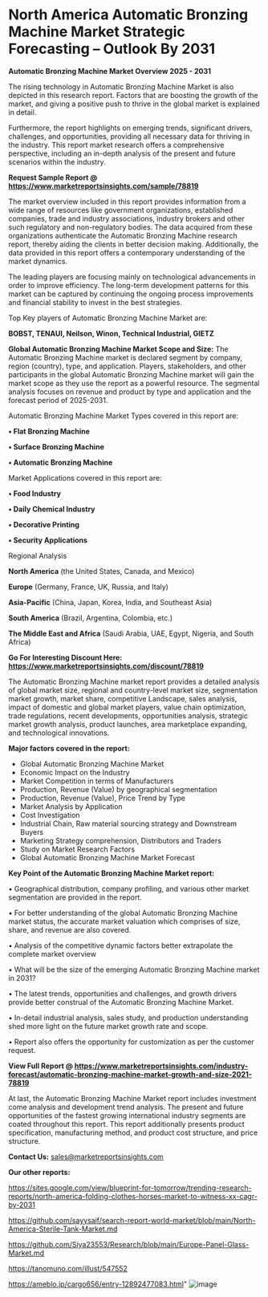 # North America Automatic Bronzing Machine Market Strategic Forecasting – Outlook By 2031

<Strong> Automatic Bronzing Machine Market Overview 2025 - 2031</strong>

The rising technology in Automatic Bronzing Machine Market is also depicted in this research report. Factors that are boosting the growth of the market, and giving a positive push to thrive in the global market is explained in detail.

Furthermore, the report highlights on emerging trends, significant drivers, challenges, and opportunities, providing all necessary data for thriving in the industry. This report market research offers a comprehensive perspective, including an in-depth analysis of the present and future scenarios within the industry.

<strong>Request Sample Report @ <a href=https://www.marketreportsinsights.com/sample/78819>https://www.marketreportsinsights.com/sample/78819</a></strong>

The market overview included in this report provides information from a wide range of resources like government organizations, established companies, trade and industry associations, industry brokers and other such regulatory and non-regulatory bodies. The data acquired from these organizations authenticate the Automatic Bronzing Machine research report, thereby aiding the clients in better decision making. Additionally, the data provided in this report offers a contemporary understanding of the market dynamics.

The leading players are focusing mainly on technological advancements in order to improve efficiency. The long-term development patterns for this market can be captured by continuing the ongoing process improvements and financial stability to invest in the best strategies.

Top Key players of Automatic Bronzing Machine Market are:

<strong>BOBST, TENAUI, Neilson, Winon, Technical Industrial, GIETZ</strong>

<strong><b>Global Automatic Bronzing Machine Market Scope and Size:</b></strong>
The Automatic Bronzing Machine market is declared segment by company, region (country), type, and application. Players, stakeholders, and other participants in the global Automatic Bronzing Machine market will gain the market scope as they use the report as a powerful resource. The segmental analysis focuses on revenue and product by type and application and the forecast period of 2025-2031.

Automatic Bronzing Machine Market Types covered in this report are:

<strong>• Flat Bronzing Machine

• Surface Bronzing Machine

• Automatic Bronzing Machine</strong>

Market Applications covered in this report are:

<strong>• Food Industry

• Daily Chemical Industry

• Decorative Printing

• Security Applications</strong> 

Regional Analysis

<strong>North America</strong> (the United States, Canada, and Mexico)

<strong>Europe</strong> (Germany, France, UK, Russia, and Italy)

<strong>Asia-Pacific</strong> (China, Japan, Korea, India, and Southeast Asia)

<strong>South America</strong> (Brazil, Argentina, Colombia, etc.)

<strong>The Middle East and Africa</strong> (Saudi Arabia, UAE, Egypt, Nigeria, and South Africa)

<strong>Go For Interesting Discount Here: <a href=https://www.marketreportsinsights.com/discount/78819>https://www.marketreportsinsights.com/discount/78819</a></strong>

The Automatic Bronzing Machine market report provides a detailed analysis of global market size, regional and country-level market size, segmentation market growth, market share, competitive Landscape, sales analysis, impact of domestic and global market players, value chain optimization, trade regulations, recent developments, opportunities analysis, strategic market growth analysis, product launches, area marketplace expanding, and technological innovations.

<strong><b>Major factors covered in the report:</b></strong>
<ul>
  <li>Global Automatic Bronzing Machine Market </li>
  <li>Economic Impact on the Industry</li>
  <li>Market Competition in terms of Manufacturers</li>
  <li>Production, Revenue (Value) by geographical segmentation</li>
  <li>Production, Revenue (Value), Price Trend by Type</li>
  <li>Market Analysis by Application</li>
  <li>Cost Investigation</li>
  <li>Industrial Chain, Raw material sourcing strategy and Downstream Buyers</li>
  <li>Marketing Strategy comprehension, Distributors and Traders</li>
  <li>Study on Market Research Factors</li>
  <li>Global Automatic Bronzing Machine Market Forecast</li>
</ul>

<strong><b>Key Point of the Automatic Bronzing Machine Market report:</b></strong>

• Geographical distribution, company profiling, and various other market segmentation are provided in the report.

• For better understanding of the global Automatic Bronzing Machine market status, the accurate market valuation which comprises of size, share, and revenue are also covered.

• Analysis of the competitive dynamic factors better extrapolate the complete market overview

• What will be the size of the emerging Automatic Bronzing Machine market in 2031?

• The latest trends, opportunities and challenges, and growth drivers provide better construal of the Automatic Bronzing Machine Market.

• In-detail industrial analysis, sales study, and production understanding shed more light on the future market growth rate and scope.

• Report also offers the opportunity for customization as per the customer request.

<strong><b>View Full Report @ <a href=https://www.marketreportsinsights.com/industry-forecast/automatic-bronzing-machine-market-growth-and-size-2021-78819>https://www.marketreportsinsights.com/industry-forecast/automatic-bronzing-machine-market-growth-and-size-2021-78819</a></b></strong>


At last, the Automatic Bronzing Machine Market report includes investment come analysis and development trend analysis. The present and future opportunities of the fastest growing international industry segments are coated throughout this report. This report additionally presents product specification, manufacturing method, and product cost structure, and price structure.

<strong>Contact Us:</strong>
sales@marketreportsinsights.com

<strong>Our other reports:</strong>

<a href=https://sites.google.com/view/blueprint-for-tomorrow/trending-research-reports/north-america-folding-clothes-horses-market-to-witness-xx-cagr-by-2031>https://sites.google.com/view/blueprint-for-tomorrow/trending-research-reports/north-america-folding-clothes-horses-market-to-witness-xx-cagr-by-2031</a>

<a href=https://github.com/sayysaif/search-report-world-market/blob/main/North-America-Sterile-Tank-Market.md>https://github.com/sayysaif/search-report-world-market/blob/main/North-America-Sterile-Tank-Market.md</a>

<a href=https://github.com/Siya23553/Research/blob/main/Europe-Panel-Glass-Market.md>https://github.com/Siya23553/Research/blob/main/Europe-Panel-Glass-Market.md</a>

<a href=https://tanomuno.com/illust/547552>https://tanomuno.com/illust/547552</a>

<a href=https://ameblo.jp/cargo656/entry-12892477083.html>https://ameblo.jp/cargo656/entry-12892477083.html</a>"
![image](https://github.com/user-attachments/assets/d5181b38-7b01-461d-8d58-aa6d3f6473b8)
